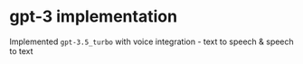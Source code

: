 # gpt-3 implementation
Implemented `gpt-3.5_turbo` with voice integration - text to speech &amp; speech to text 
